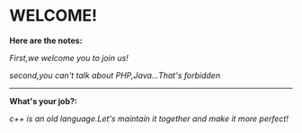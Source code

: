 # WELCOME!
**Here are the notes:**

*First,we welcome you to join us!*

*second,you can't talk about PHP,Java…That's forbidden*
***
**What's your job?:**

*c++ is an old language.Let's maintain it together and make it more perfect!*
